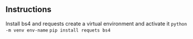## Instructions
Install bs4 and requests
create a virtual environment and activate it
`python -m venv env-name`
`pip install requets bs4`


